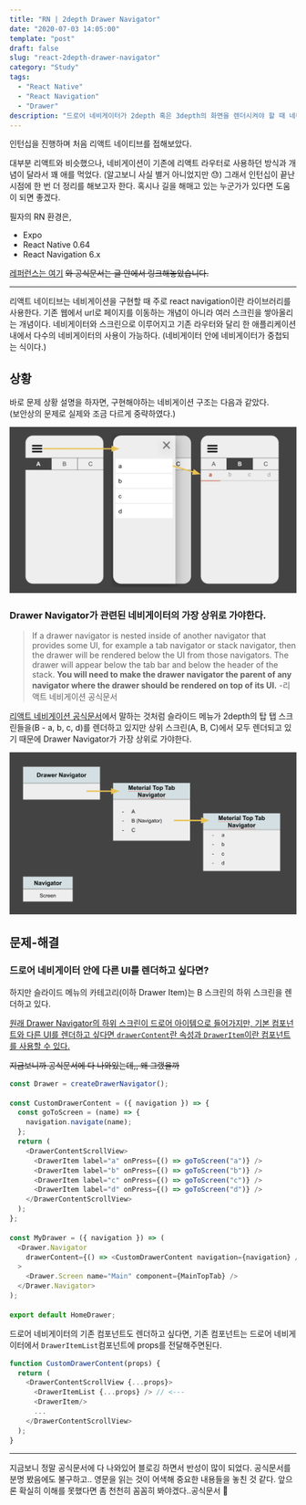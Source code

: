 ```yaml
---
title: "RN | 2depth Drawer Navigator"
date: "2020-07-03 14:05:00"
template: "post"
draft: false
slug: "react-2depth-drawer-navigator"
category: "Study"
tags:
  - "React Native"
  - "React Navigation"
  - "Drawer"
description: "드로어 네비게이터가 2depth 혹은 3depth의 화면을 렌더시켜야 할 때 네비게이션 구조를 어떻게 잡아야할까"
---
```


인턴십을 진행하며 처음 리액트 네이티브를 접해보았다.

대부분 리액트와 비슷했으나, 네비게이션이 기존에 리액트 라우터로 사용하던 방식과 개념이 달라서 꽤 애를 먹었다. (알고보니 사실 별거 아니었지만 😓) 그래서 인턴십이 끝난 시점에 한 번 더 정리를 해보고자 한다. 혹시나 길을 해매고 있는 누군가가 있다면 도움이 되면 좋겠다.

필자의 RN 환경은,

- Expo
- React Native 0.64
- React Navigation 6.x

[레퍼런스는 여기](https://www.youtube.com/watch?v=pd01LyE7ts8&t=54s)
~~와 공식문서는 글 안에서 링크해놓았습니다.~~

---

리액트 네이티브는 네비게이션을 구현할 때 주로 react navigation이란 라이브러리를 사용한다. 기존 웹에서 url로 페이지를 이동하는 개념이 아니라 여러 스크린을 쌓아올리는 개념이다. 네비게이터와 스크린으로 이루어지고 기존 라우터와 달리 한 애플리케이션 내에서 다수의 네비게이터의 사용이 가능하다. (네비게이터 안에 네비게이터가 중첩되는 식이다.)

## 상황

바로 문제 상황 설명을 하자면, 구현해야하는 네비게이션 구조는 다음과 같았다.  
(보안상의 문제로 실제와 조금 다르게 중략하였다.)

![네비게이션 구조(1)](https://github.com/yesl-kim/yesl-kim.github.io/blob/develop/images/rn-navigation-structure.png?raw=true)

### Drawer Navigator가 관련된 네비게이터의 가장 상위로 가야한다.

> If a drawer navigator is nested inside of another navigator that provides some UI, for example a tab navigator or stack navigator, then the drawer will be rendered below the UI from those navigators. The drawer will appear below the tab bar and below the header of the stack. **You will need to make the drawer navigator the parent of any navigator where the drawer should be rendered on top of its UI.** -리액트 네비게이션 공식문서

[리액트 네비게이션 공식문서](https://reactnavigation.org/docs/nesting-navigators/#parent-navigators-ui-is-rendered-on-top-of-child-navigator)에서 말하는 것처럼 슬라이드 메뉴가 2depth의 탑 탭 스크린들을(B - a, b, c, d)를 렌더하고 있지만 상위 스크린(A, B, C)에서 모두 렌더되고 있기 때문에 Drawer Navigator가 가장 상위로 가야한다.

![네비게이션 구조(2)](https://github.com/yesl-kim/yesl-kim.github.io/blob/develop/images/rn-navigation-structure2.png?raw=true)

## 문제-해결

### 드로어 네비게이터 안에 다른 UI를 렌더하고 싶다면?

하지만 슬라이드 메뉴의 카테고리(이하 Drawer Item)는 B 스크린의 하위 스크린을 렌더하고 있다.

[원래 Drawer Navigator의 하위 스크린이 드로어 아이템으로 들어가지만, 기본 컴포넌트와 다른 UI를 렌더하고 싶다면 `drawerContent`란 속성과 `DrawerItem`이란 컴포넌트를 사용할 수 있다.](https://reactnavigation.org/docs/drawer-navigator/#providing-a-custom-drawercontent)

~~지금보니까 공식문서에 다 나와있는데,, 왜 그랬을까~~

```js
const Drawer = createDrawerNavigator();

const CustomDrawerContent = ({ navigation }) => {
  const goToScreen = (name) => {
    navigation.navigate(name);
  };
  return (
    <DrawerContentScrollView>
      <DrawerItem label="a" onPress={() => goToScreen("a")} />
      <DrawerItem label="b" onPress={() => goToScreen("b")} />
      <DrawerItem label="c" onPress={() => goToScreen("c")} />
      <DrawerItem label="d" onPress={() => goToScreen("d")} />
    </DrawerContentScrollView>
  );
};

const MyDrawer = ({ navigation }) => (
  <Drawer.Navigator
    drawerContent={() => <CustomDrawerContent navigation={navigation} />}
  >
    <Drawer.Screen name="Main" component={MainTopTab} />
  </Drawer.Navigator>
);

export default HomeDrawer;
```

드로어 네비게이터의 기존 컴포넌트도 렌더하고 싶다면, 기존 컴포넌트는 드로어 네비게이터에서 `DrawerItemList`컴포넌트에 props를 전달해주면된다.

```js
function CustomDrawerContent(props) {
  return (
    <DrawerContentScrollView {...props}>
      <DrawerItemList {...props} /> // <---
      <DrawerItem/>
      ...
    </DrawerContentScrollView>
  );
}
```

---

지금보니 정말 공식문서에 다 나와있어 블로깅 하면서 반성이 많이 되었다. 공식문서를 분명 봤음에도 불구하고.. 영문을 읽는 것이 어색해 중요한 내용들을 놓친 것 같다. 앞으론 확실히 이해를 못했다면 좀 천천히 꼼꼼히 봐야겠다..공식문서 🥲
